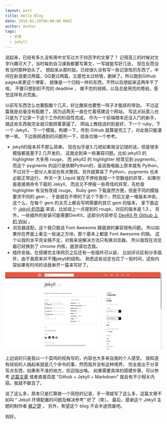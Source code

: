 ```yaml
---
layout: post
title: Hello Blog
date: 2016-01-29T00:00:00.000Z
author: Author
tags:
  - 日常
  - jekyll
---
```



说起来，已经有多久没有用中文写过大于四百字的文章了？ 记得高三的时候对文字兴趣可大了，当时每到自习课我都要写黄文，一写就能写好几张， 现在反而没有当时那种劲头了。 想起来从那时起，已经很久没有写一些记录性的东西了，中间在新浪更过两篇，QQ更过两篇，又感觉太过矫情，删掉了。所以跑到Github pages来更这个博客， 就像是一个归档一样的东西，不然以后想起来这两年干了啥， 不要只想到赶不完的 deadline ， 做不完的视频，以及总是用完的卷纸，感觉这样有点荒废。

以前写东西怎么也要酝酿个几天，好比撒尿也要憋一阵子才能尿的带劲。 不过这篇我是丝毫没有酝酿了，因为这两天一直在忙着搭建这个网站， 写这点玩意儿也只是为了记录一下这个工作的阶段性完成。 作为一个前端根本还没入门的新手，搞这些东西我完全就只能顾着蒙逼了。 网站上教程说的到是好，下一个 ruby，下一个 Jekyll， 下一个模版，构建一下，传到 Github 就算是完工了，对此我只能凄惨一笑。 下边我把遇到的问题列一下，给各位做一个参考。
- jekyll的版本并不那么简单。
 现在似乎是3.几吧如果我没记错的话，但是很多模版都是基于2.几开发的，
 这就会到来一些兼容问题。比如 jekyll3 的 highlighter 大多用 rouge，
 而 jekyll2 的 highlighter 经常见到 pygments，
 而这个 pygments 的运行是依赖Python的，虽说我电脑上原本就有 Python，
 不过对于一部分人来说也有点繁琐。另外就算装了 Python，pygments 也未必能正常运行，
 昨天一天 Liquid 就在不停给我报一个空数组的异常，
 如果你是直接用命令下载的 Jekyll，
 而且又不停报一些奇怪的异常，先检查 highlighter 有没有改成 rouge。
 Ruby gem 下载虽然方便，但是不同的模版要求不同的 gem ，
 于是就在不停的下这个下那个，然后又是一堆版本冲突。
 这个么，在每个 gem 的主页上都会写明需要的其它 gem 的版本，
 拿下面这个 [Jekyll 的页面](https://rubygems.org/gems/jekyll)
 来说，比如说上一点提到的 rouge，对应的版本是 1.3 。
 另外，一些插件的安装可能需要DevKit，这部分内容参见
 [DevKit 在 Github 上的 Wiki](https://github.com/oneclick/rubyinstaller/wiki/Development-Kit) 。
- 浏览器适配。这个我只能说 Font Awesome 跟遨游的兼容很有问题。
 所以如果你在界面上看见一些迷之方块，那个基本上都是 Font Awesome 的锅。
 这个以我的水平完全搞不定，对我来说解决方法只有换浏览器。
 所以我现在浏览器已经换到了 chrome 内核，遨游请勿念我。
- 插件安装。在搭建完主体网页之后还有一些插件可以装，
 比如评论区和分享插件，由于我原来并不懂jekyll的结构，
 熟悉这些设定也花了一些时间，这些内容如果有时间的话我单开一篇来写好了。

![Jekyll](/img/posts/hello_blog_1.jpg)

上边说的只是我以一个菜鸡的视角写的，内容也大多来自我的个人感受。 我知道有经验的人搞起来就是几个命令的事，然而我并没有这种境界， 完全是出于分享写点东西，如果有不准的地方，欢迎指出咯。 如果需要具体的搭建步骤，可以参考 [这篇文章](http://site.douban.com/196781/widget/notes/12161495/note/264946576/) 或者直接百度 "Github + Jekyll + Markdown" 就会有不少相关内容。我就不献丑了。

说了这么多，原本只是打算做一个简短的记录，手一滑就写了这么多，这篇文章不如叫 " Jekyll 环境配置的问题及解决参考" 好了（笑）。 最后，感谢这个 Jekyll 主题的制作者 [枫之楚](https://github.com/fengzhichu/) ， 另外，希望这个 blog 不会半途而废吧。

祝好。
